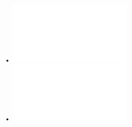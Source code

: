 - ![软件工程 架构驱动的软件开发 ([美]理查德 F. 施密特) (Z-Library).pdf](../assets/软件工程_架构驱动的软件开发_([美]理查德_F._施密特)_(Z-Library)_1707826988358_0.pdf)
- ![大话软件工程 (李鸿君) (Z-Library).pdf](../assets/大话软件工程_(李鸿君)_(Z-Library)_1707826993419_0.pdf)